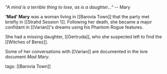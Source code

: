 *"A mind is a terrible thing to lose, as is a daughter..."* -- Mary


**'Mad' Mary** was a woman living in [[Barovia Town]] that the party met briefly in [[Strahd Session 1]]. Following her death, she became a major confidant in [[Varian]]'s dreams using his Phantom Rogue features.

She had a missing daughter, [[Gertruda]], who she suspected left to find the [[Witches of Berez]].

Some of her conversations with [[Varian]] are documented in the lore document *Mad Mary*.

tags: [[Barovia Town]]